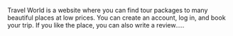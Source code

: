 Travel World is a website where you can find tour packages to many beautiful places at low prices. You can create an account, log in, and book your trip. If you like the place, you can also write a review.....

